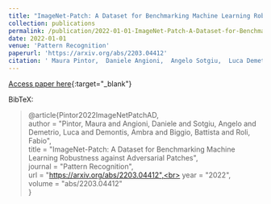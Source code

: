 ```yaml
---
title: "ImageNet-Patch: A Dataset for Benchmarking Machine Learning Robustness against Adversarial Patches"
collection: publications
permalink: /publication/2022-01-01-ImageNet-Patch-A-Dataset-for-Benchmarking-Machine-Learning-Robustness-against-Adversarial-Patches
date: 2022-01-01
venue: 'Pattern Recognition'
paperurl: 'https://arxiv.org/abs/2203.04412'
citation: ' Maura Pintor,  Daniele Angioni,  Angelo Sotgiu,  Luca Demetrio,  Ambra Demontis,  Battista Biggio,  Fabio Roli, &quot;ImageNet-Patch: A Dataset for Benchmarking Machine Learning Robustness against Adversarial Patches.&quot; Pattern Recognition, 2022.'
---
```

[Access paper here](https://arxiv.org/abs/2203.04412){:target="_blank"}

BibTeX: 
>@article{Pintor2022ImageNetPatchAD,<br>    author = "Pintor, Maura and Angioni, Daniele and Sotgiu, Angelo and Demetrio, Luca and Demontis, Ambra and Biggio, Battista and Roli, Fabio",<br>    title = "ImageNet-Patch: A Dataset for Benchmarking Machine Learning Robustness against Adversarial Patches",<br>    journal = "Pattern Recognition",<br>    url = "https://arxiv.org/abs/2203.04412",<br>    year = "2022",<br>    volume = "abs/2203.04412"<br>}<br>